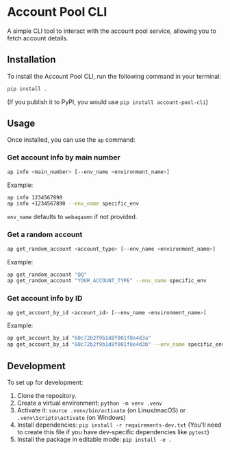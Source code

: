 # Account Pool CLI

A simple CLI tool to interact with the account pool service, allowing you to fetch account details.

## Installation

To install the Account Pool CLI, run the following command in your terminal:

```bash
pip install .
```

(If you publish it to PyPI, you would use `pip install account-pool-cli`)

## Usage

Once installed, you can use the `ap` command:

### Get account info by main number

```bash
ap info <main_number> [--env_name <environment_name>]
```
Example:
```bash
ap info 1234567890
ap info +1234567890 --env_name specific_env
```
`env_name` defaults to `webaqaxmn` if not provided.

### Get a random account

```bash
ap get_random_account <account_type> [--env_name <environment_name>]
```
Example:
```bash
ap get_random_account "QQ" 
ap get_random_account "YOUR_ACCOUNT_TYPE" --env_name specific_env
```

### Get account info by ID

```bash
ap get_account_by_id <account_id> [--env_name <environment_name>]
```
Example:
```bash
ap get_account_by_id "60c72b2f9b1d8f001f8e4d3a"
ap get_account_by_id "60c72b2f9b1d8f001f8e4d3b" --env_name specific_env
```

## Development

To set up for development:

1. Clone the repository.
2. Create a virtual environment: `python -m venv .venv`
3. Activate it: `source .venv/bin/activate` (on Linux/macOS) or `.venv\Scripts\activate` (on Windows)
4. Install dependencies: `pip install -r requirements-dev.txt` (You'll need to create this file if you have dev-specific dependencies like `pytest`)
5. Install the package in editable mode: `pip install -e .`
